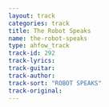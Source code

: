 ```yaml
---
layout: track
categories: track
title: The Robot Speaks
name: the-robot-speaks
type: ahfow_track
track-id: 292
track-lyrics: 
track-guitar: 
track-author: 
track-sort: "ROBOT SPEAKS"
track-original: 
---
```


